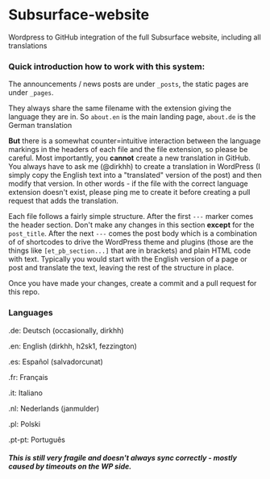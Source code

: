 # Subsurface-website
Wordpress to GitHub integration of the full Subsurface website, including all translations

### Quick introduction how to work with this system:

The announcements / news posts are under `_posts`, the static pages are under `_pages`.

They always share the same filename with the extension giving the language they are in. So `about.en` is the main landing page, `about.de` is the German translation

**But** there is a somewhat counter=intuitive interaction between the language markings in the headers of each file and the file extension, so please be careful. Most importantly, you **cannot** create a new translation in GitHub. You always have to ask me (@dirkhh) to create a translation in WordPress (I simply copy the English text into a "translated" version of the post) and then modify that version. In other words - if the file with the correct language extension doesn't exist, please ping me to create it before creating a pull request that adds the translation.

Each file follows a fairly simple structure. After the first `---` marker comes the header section. Don't make any changes in this section **except** for the `post_title`. After the next `---` comes the post body which is a combination of of shortcodes to drive the WordPress theme and plugins (those are the things like `[et_pb_section...]` that are in brackets) and plain HTML code with text. Typically you would start with the English version of a page or post and translate the text, leaving the rest of the structure in place.

Once you have made your changes, create a commit and a pull request for this repo.

### Languages

.de: Deutsch (occasionally, dirkhh)

.en: English (dirkhh, h2sk1, fezzington)

.es: Español (salvadorcunat)

.fr: Français

.it: Italiano

.nl: Nederlands (janmulder)

.pl: Polski

.pt-pt: Português

##### This is still very fragile and doesn't always sync correctly - mostly caused by timeouts on the WP side.

